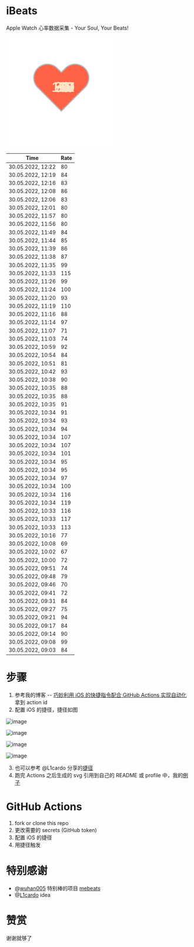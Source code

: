 # iBeats
Apple Watch 心率数据采集 - Your Soul, Your Beats!

![](./files/heart.svg)

<!--START_SECTION:my_heart_rate-->
| Time | Rate | 
 | ---- | ---- | 
| 30.05.2022, 12:22 | 80 |
| 30.05.2022, 12:19 | 84 |
| 30.05.2022, 12:16 | 83 |
| 30.05.2022, 12:08 | 86 |
| 30.05.2022, 12:06 | 83 |
| 30.05.2022, 12:01 | 80 |
| 30.05.2022, 11:57 | 80 |
| 30.05.2022, 11:56 | 80 |
| 30.05.2022, 11:49 | 84 |
| 30.05.2022, 11:44 | 85 |
| 30.05.2022, 11:39 | 86 |
| 30.05.2022, 11:38 | 87 |
| 30.05.2022, 11:35 | 99 |
| 30.05.2022, 11:33 | 115 |
| 30.05.2022, 11:26 | 99 |
| 30.05.2022, 11:24 | 100 |
| 30.05.2022, 11:20 | 93 |
| 30.05.2022, 11:19 | 110 |
| 30.05.2022, 11:16 | 88 |
| 30.05.2022, 11:14 | 97 |
| 30.05.2022, 11:07 | 71 |
| 30.05.2022, 11:03 | 74 |
| 30.05.2022, 10:59 | 92 |
| 30.05.2022, 10:54 | 84 |
| 30.05.2022, 10:51 | 81 |
| 30.05.2022, 10:42 | 93 |
| 30.05.2022, 10:38 | 90 |
| 30.05.2022, 10:35 | 88 |
| 30.05.2022, 10:35 | 88 |
| 30.05.2022, 10:35 | 91 |
| 30.05.2022, 10:34 | 91 |
| 30.05.2022, 10:34 | 93 |
| 30.05.2022, 10:34 | 94 |
| 30.05.2022, 10:34 | 107 |
| 30.05.2022, 10:34 | 107 |
| 30.05.2022, 10:34 | 101 |
| 30.05.2022, 10:34 | 95 |
| 30.05.2022, 10:34 | 95 |
| 30.05.2022, 10:34 | 97 |
| 30.05.2022, 10:34 | 100 |
| 30.05.2022, 10:34 | 116 |
| 30.05.2022, 10:34 | 119 |
| 30.05.2022, 10:33 | 116 |
| 30.05.2022, 10:33 | 117 |
| 30.05.2022, 10:33 | 113 |
| 30.05.2022, 10:16 | 77 |
| 30.05.2022, 10:08 | 69 |
| 30.05.2022, 10:02 | 67 |
| 30.05.2022, 10:00 | 72 |
| 30.05.2022, 09:51 | 74 |
| 30.05.2022, 09:48 | 79 |
| 30.05.2022, 09:46 | 70 |
| 30.05.2022, 09:41 | 72 |
| 30.05.2022, 09:31 | 84 |
| 30.05.2022, 09:27 | 75 |
| 30.05.2022, 09:21 | 94 |
| 30.05.2022, 09:17 | 84 |
| 30.05.2022, 09:14 | 90 |
| 30.05.2022, 09:08 | 99 |
| 30.05.2022, 09:03 | 84 |

<!--END_SECTION:my_heart_rate-->

# 步骤
1. 参考我的博客 -- [巧妙利用 iOS 的快捷指令配合 GitHub Actions 实现自动化](https://github.com/yihong0618/gitblog/issues/198) 拿到 action id
2. 配置 iOS 的捷径，捷径如图

![image](https://user-images.githubusercontent.com/15976103/122154218-0db0b480-ce97-11eb-93bb-5aec07c558dc.png)

![image](https://user-images.githubusercontent.com/15976103/122154236-186b4980-ce97-11eb-8e4b-70551a0391ae.png)

![image](https://user-images.githubusercontent.com/15976103/122154268-2d47dd00-ce97-11eb-902e-3acf292265a9.png)

![image](https://user-images.githubusercontent.com/15976103/122174055-fa144680-ceb4-11eb-9be2-3eb83cd516f7.png)

3. 也可以参考 @L1cardo 分享的[捷径](https://www.icloud.com/shortcuts/6ab6047b459c41ad822ad6b94b1c03d4)
4. 跑完 Actions 之后生成的 svg 引用到自己的 README 或 profile 中，我的[例子](https://github.com/yihong0618) 

# GitHub Actions

1. fork or clone this repo
2. 更改需要的 secrets (GitHub token)
3. 配置 iOS 的捷径
4. 用捷径触发

# 特别感谢
- @[wuhan005](https://github.com/wuhan005) 特别棒的项目 [mebeats](https://github.com/wuhan005/mebeats)
- @[L1cardo](https://github.com/L1cardo) idea

# 赞赏
谢谢就够了
